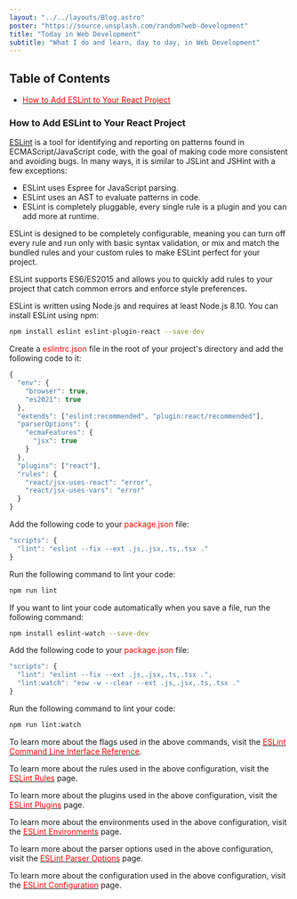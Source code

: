 ```yaml
---
layout: "../../layouts/Blog.astro"
poster: "https://source.unsplash.com/random?web-development"
title: "Today in Web Development"
subtitle: "What I do and learn, day to day, in Web Development"
---
```


## Table of Contents

- [<span style="color: red;">How to Add ESLint to Your React Project</span>](#how-to-add-eslint-to-your-react-project)

### How to Add ESLint to Your React Project

[ESLint](https://eslint.org/) is a tool for identifying and reporting on patterns found in ECMAScript/JavaScript code, with the goal of making code more consistent and avoiding bugs. In many ways, it is similar to JSLint and JSHint with a few exceptions:

- ESLint uses Espree for JavaScript parsing.
- ESLint uses an AST to evaluate patterns in code.
- ESLint is completely pluggable, every single rule is a plugin and you can add more at runtime.

ESLint is designed to be completely configurable, meaning you can turn off every rule and run only with basic syntax validation, or mix and match the bundled rules and your custom rules to make ESLint perfect for your project.

ESLint supports ES6/ES2015 and allows you to quickly add rules to your project that catch common errors and enforce style preferences.

ESLint is written using Node.js and requires at least Node.js 8.10. You can install ESLint using npm:

```bash
npm install eslint eslint-plugin-react --save-dev
```

Create a <span style="color: red;">eslintrc.json</span> file in the root of your project's directory and add the following code to it:

```js
{
  "env": {
    "browser": true,
    "es2021": true
  },
  "extends": ["eslint:recommended", "plugin:react/recommended"],
  "parserOptions": {
    "ecmaFeatures": {
      "jsx": true
    }
  },
  "plugins": ["react"],
  "rules": {
    "react/jsx-uses-react": "error",
    "react/jsx-uses-vars": "error"
  }
}

```

Add the following code to your <span style="color: red;">package.json</span> file:

```js
"scripts": {
  "lint": "eslint --fix --ext .js,.jsx,.ts,.tsx ."
}
```

Run the following command to lint your code:

```bash
npm run lint
```

If you want to lint your code automatically when you save a file, run the following command:

```bash
npm install eslint-watch --save-dev
```

Add the following code to your <span style="color: red;">package.json</span> file:

```js
"scripts": {
  "lint": "eslint --fix --ext .js,.jsx,.ts,.tsx .",
  "lint:watch": "esw -w --clear --ext .js,.jsx,.ts,.tsx ."
}
```

Run the following command to lint your code:

```bash
npm run lint:watch
```

To learn more about the flags used in the above commands, visit the [<span style="color: red;">ESLint Command Line Interface Reference</span>](https://eslint.org/docs/user-guide/command-line-interface).

To learn more about the rules used in the above configuration, visit the [<span style="color: red;">ESLint Rules</span>](https://eslint.org/docs/rules/) page.

To learn more about the plugins used in the above configuration, visit the [<span style="color: red;">ESLint Plugins</span>](https://eslint.org/docs/user-guide/configuring/plugins) page.

To learn more about the environments used in the above configuration, visit the [<span style="color: red;">ESLint Environments</span>](https://eslint.org/docs/user-guide/configuring/language-options#specifying-environments) page.

To learn more about the parser options used in the above configuration, visit the [<span style="color: red;">ESLint Parser Options</span>](https://eslint.org/docs/user-guide/configuring/language-options#specifying-parser-options) page.

To learn more about the configuration used in the above configuration, visit the [<span style="color: red;">ESLint Configuration</span>](https://eslint.org/docs/user-guide/configuring) page.
